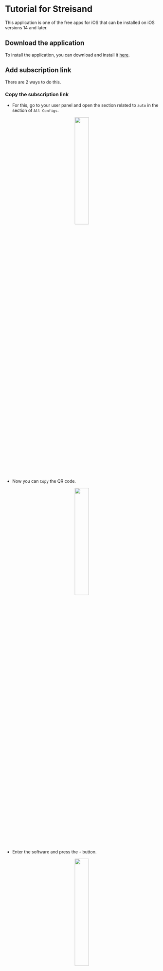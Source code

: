 <div dir="ltr" markdown="1">


# Tutorial for Streisand
This application is one of the free apps for iOS that can be installed on iOS versions 14 and later.


## Download the application

To install the application, you can download and install it [here](https://apps.apple.com/us/app/streisand/id6450534064).

## Add subscription link

There are 2 ways to do this.

### Copy the subscription link

* For this, go to your user panel and open the section related to `auto` in the section of `All Configs`.


<div align=center markdown=1>
<img width=30% src="https://github.com/hiddify/hiddify-config/assets/125398461/09e30aeb-7c73-4235-ab0d-64c1c446f6d2" />

</div>



* Now you can `Copy` the QR code.


<div align=center markdown=1>
<img width=30% src="https://github.com/hiddify/hiddify-config/assets/125398461/eb4d7cf9-4f1f-4910-acc8-1c7d545ee1eb" />

</div>


* Enter the software and press the `+` button.

<div align=center markdown=1>
<img width=30% src="https://github.com/hiddify/hiddify-config/assets/125398461/78fe4b65-d7f7-4d16-b185-82f8dd67a135" />

</div>

* Then the subscription is added to the software and the configurations are loaded.

### Scan the subscription link
* You can scan the QR code instead of copying the subscription link.

<div align=center markdown=1>
<img width=30% src="https://github.com/hiddify/hiddify-config/assets/125398461/80eb44cc-aa77-4417-8943-11d055ace933" />

</div>


* Click the `+` button in the software and click the `Scan QRCode` option and scan the QR code.

<div align=center markdown=1>
<img width=30% src="https://github.com/hiddify/hiddify-config/assets/125398461/58c97e17-3cfa-4c40-9b2d-01de70b1e40d" />

</div>

* Then the subscription is added to the software and the configurations are loaded.

## Subscription settings

To do this, tap and hold on the subscription added to the software. The following options will appear.

<div align=center markdown=1>
<img width=30% src="https://github.com/hiddify/hiddify-config/assets/125398461/52954cdf-5c76-4fbe-8adb-8371d7fa6747" />

</div>


### Latency
Calculates the amount of delay related to the configurations.
### TCP Ping
It takes TCP ping test from configs.
### ICMP Ping
It takes a normal pinning test from the configs.

> Note: The difference between normal ping test and TCP ping is in the type of protocol used.

### Update
Use this option to update your subscription.

### Edit
Use this option to edit the subscription link.
### Delete
Use this option to delete the subscription.
## DNS Settings
On the main page of the software, there are settings related to DNS, by entering it, you can adjust it and change the server and the type of protocol used.

<div align=center markdown=1>
<img width=30% src="https://github.com/hiddify/hiddify-config/assets/125398461/152bbbd5-a8a5-4a31-836a-7c2ea7ab3940" />

</div>


### DoH

It is a protocol that provides DNS over HTTPS. It means that DNS requests are sent in web format.
### DoT

In this protocol, DNS requests are sent based on the TCP protocol.
### DoU

In this protocol, DNS requests are sent based on the UDP protocol.

## Settings
On this page, there are general settings of the software, which will be explained later.

<div align=center markdown=1>
<img width=30% src="https://github.com/hiddify/hiddify-config/assets/125398461/989d8fce-4858-4bd1-b5fb-44c4bdac3895" />

</div>

### Import Configuration
Use this option to add the configuration file from the device manually.

### Export Configuration
This option can be used to transfer the imported configuration from the device to another device.

### Subscription
By activating the `Update On Open` option, the subscription will be updated automatically when the software is opened.

<div align=center markdown=1>
<img width=30% src="https://github.com/hiddify/hiddify-config/assets/125398461/068a0d24-c0f5-4cfd-9fa0-e37eb50acf20" />

</div>

### Reset
In this section, you can reset the settings related to the application.

<div align=center markdown=1>
<img width=30% src="https://github.com/hiddify/hiddify-config/assets/125398461/8b336b0b-0c57-49e7-89e4-f86317955061" />

</div>

## Fragment activation
To activate the fragment on TLS connections, you need to click on the connection on this app and activate the Fragment option.
The following parameters are suggested to be specified in the relevant fields.

<div align=center markdown=1>
<img src="https://github.com/hiddify/Hiddify-Manager/assets/125398461/055f8437-0bfa-45ce-96e4-f7cbd0026c4c" width="30%" />

</div>

<div dir=ltr markdown=1>
`packets: tlshello`

`length: 100-200`

`Interval: 10-20`

</div>

Depending on the operator, you may need to change the parameters or change the type of packets from tlshello to ``tcp segment 1-3'' mode. Of course, this condition may be detected earlier.
`packets: 1-3`